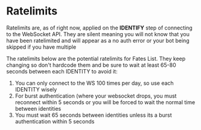 # Ratelimits

Ratelimits are, as of right now, applied on the **IDENTIFY** step of connecting to the WebSocket API. They are silent meaning you will not know that you have been ratelimited and will appear as a no auth error or your bot being skipped if you have multiple

The ratelimits below are the potential ratelimits for Fates List. They keep changing so don't hardcode them and be sure to wait at least 65-80 seconds between each IDENTITY to avoid it:

1. You can only connect to the WS 100 times per day, so use each IDENTITY wisely
2. For burst authentication (where your websocket drops, you must reconnect within 5 seconds or you will be forced to wait the normal time between identities
3. You must wait 65 seconds between identities unless its a burst authentication within 5 seconds
